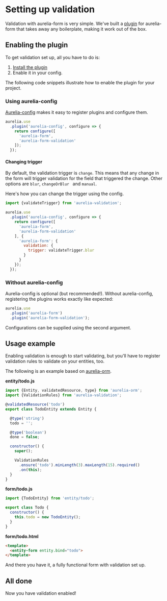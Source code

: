 # Setting up validation
Validation with aurelia-form is very simple. We've built a [plugin](https://github.com/SpoonX/aurelia-form-validation) for aurelia-form that takes away any boilerplate, making it work out of the box.

## Enabling the plugin
To get validation set up, all you have to do is:

1. [Install the plugin](https://aurelia-form-validation.spoonx.org/installation.html)
2. Enable it in your config.

The following code snippets illustrate how to enable the plugin for your project.

### Using aurelia-config
[Aurelia-config](https://aurelia-config.spoonx.org/) makes it easy to register plugins and configure them.

```js
aurelia.use
  .plugin('aurelia-config', configure => {
    return configure([
      'aurelia-form',
      'aurelia-form-validation'
    ]);
  });
```

#### Changing trigger
By default, the validation trigger is `change`.
This means that any change in the form will trigger validation for the field that triggered the change.
Other options are `blur`, `changeOrBlur ` and `manual`.

Here's how you can change the trigger using the config.

```js
import {validateTrigger} from 'aurelia-validation';

aurelia.use
  .plugin('aurelia-config', configure => {
    return configure([
      'aurelia-form',
      'aurelia-form-validation'
    ], {
      'aurelia-form': {
        validation: {
          trigger: validateTrigger.blur
        }
      }
    });
  });
```

### Without aurelia-config
Aurelia-config is optional (but recommended!).
Without aurelia-config, registering the plugins works exactly like expected:

```js
aurelia.use
  .plugin('aurelia-form')
  .plugin('aurelia-form-validation');
```

Configurations can be supplied using the second argument.

## Usage example
Enabling validation is enough to start validating, but you'll have to register validation rules to validate on your entities, too.

The following is an example based on [aurelia-orm](https://aurelia-orm.spoonx.org/).

**entity/todo.js**

```js
import {Entity, validatedResource, type} from 'aurelia-orm';
import {ValidationRules} from 'aurelia-validation';

@validatedResource('todo')
export class TodoEntity extends Entity {

  @type('string')
  todo = '';

  @type('boolean')
  done = false;

  constructor() {
    super();

    ValidationRules
      .ensure('todo').minLength(3).maxLength(15).required()
      .on(this);
  }
}
```

**form/todo.js**

```js
import {TodoEntity} from 'entity/todo';

export class Todo {
  constructor() {
    this.todo = new TodoEntity();
  }
}
```

**form/todo.html**

```html
<template>
  <entity-form entity.bind="todo">
</template>
```

And there you have it, a fully functional form with validation set up.

## All done
Now you have validation enabled!
